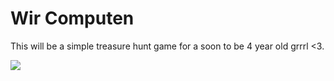 # Wir Computen

This will be a simple treasure hunt game for a soon to be 4 year old grrrl <3.

![](https://media.giphy.com/media/RLhSYE7l8g3oDZXXfv/giphy.gif)
